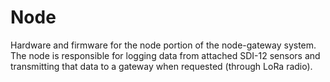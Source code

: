 # Node

Hardware and firmware for the node portion of the node-gateway system.  The node is responsible for logging data from attached SDI-12 
sensors and transmitting that data to a gateway when requested (through LoRa radio).
